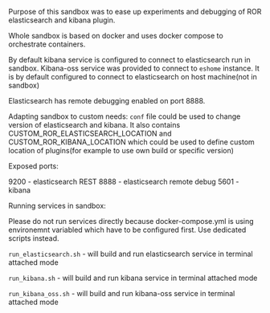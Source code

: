 Purpose of this sandbox was to ease up experiments and debugging of ROR elasticsearch and kibana plugin. 

Whole sandbox is based on docker and uses docker compose to orchestrate containers. 

By default kibana service is configured to connect to elasticsearch run in sandbox.
Kibana-oss service was provided to connect to `eshome` instance. It is by default configured to connect to elasticsearch on host machine(not in sandbox) 

Elasticsearch has remote debugging enabled on port 8888.

Adapting sandbox to custom needs:
`conf` file could be used to change version of elasticsearch and kibana. It also contains CUSTOM_ROR_ELASTICSEARCH_LOCATION and CUSTOM_ROR_KIBANA_LOCATION which could be used to define custom location of plugins(for example to use own build or specific version)

Exposed ports:

9200 - elasticsearch REST
8888 - elasticsearch remote debug 
5601 - kibana

Running services in sandbox:

Please do not run services directly because docker-compose.yml is using environemnt variabled which have to be configured first. Use dedicated scripts instead.

`run_elasticsearch.sh` - will build and run elasticsearch service in terminal attached mode

`run_kibana.sh` - will build and run kibana service in terminal attached mode

`run_kibana_oss.sh` - will build and run kibana-oss service in terminal attached mode
